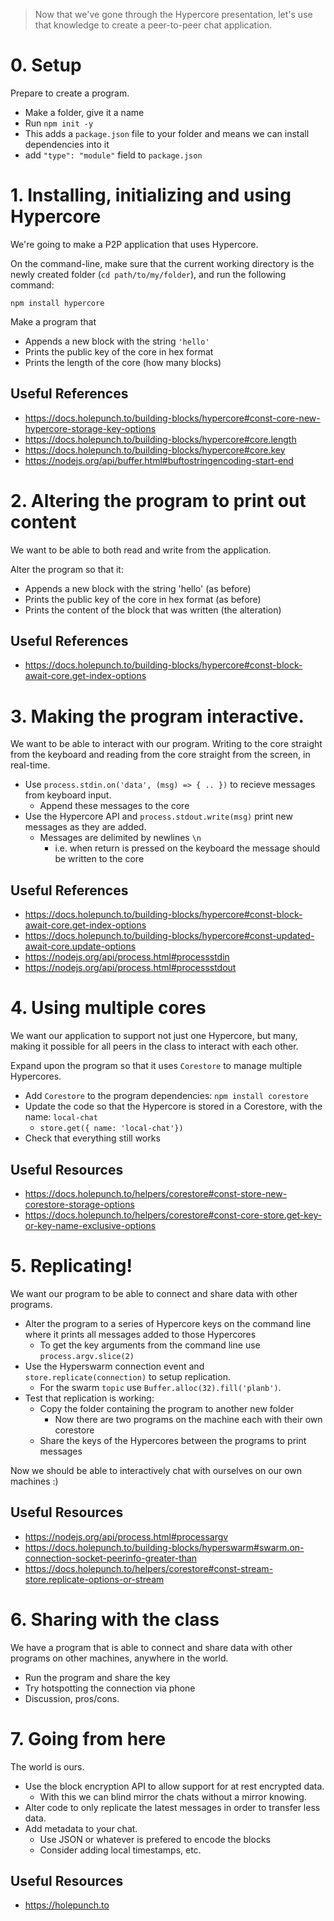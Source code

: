 > Now that we've gone through the Hypercore presentation, let's use that knowledge to create a peer-to-peer
chat application.

# 0. Setup

Prepare to create a program.

* Make a folder, give it a name
* Run `npm init -y`
* This adds a `package.json` file to your folder and means we can install dependencies into it
* add `"type": "module"` field to `package.json`

# 1. Installing, initializing and using Hypercore

We're going to make a P2P application that uses Hypercore. 

On the command-line, make sure that the current working directory is the newly created folder (`cd path/to/my/folder`), and run the following command:

```
npm install hypercore
```

Make a program that 

* Appends a new block with the string `'hello'`
* Prints the public key of the core in hex format
* Prints the length of the core (how many blocks)

## Useful References

* https://docs.holepunch.to/building-blocks/hypercore#const-core-new-hypercore-storage-key-options
* https://docs.holepunch.to/building-blocks/hypercore#core.length
* https://docs.holepunch.to/building-blocks/hypercore#core.key
* https://nodejs.org/api/buffer.html#buftostringencoding-start-end

# 2. Altering the program to print out content

We want to be able to both read and write from the application. 

Alter the program so that it:

* Appends a new block with the string 'hello' (as before)
* Prints the public key of the core in hex format (as before)
* Prints the content of the block that was written (the alteration)

## Useful References

* https://docs.holepunch.to/building-blocks/hypercore#const-block-await-core.get-index-options


# 3. Making the program interactive.

We want to be able to interact with our program. Writing to the core straight from the keyboard
and reading from the core straight from the screen, in real-time.

* Use `process.stdin.on('data', (msg) => { .. })` to recieve messages from keyboard input. 
  * Append these messages to the core
* Use the Hypercore API and `process.stdout.write(msg)` print new messages as they are added.
  * Messages are delimited by newlines `\n`
    * i.e. when return is pressed on the keyboard the message should be written to the core

## Useful References

* https://docs.holepunch.to/building-blocks/hypercore#const-block-await-core.get-index-options
* https://docs.holepunch.to/building-blocks/hypercore#const-updated-await-core.update-options
* https://nodejs.org/api/process.html#processstdin
* https://nodejs.org/api/process.html#processstdout

# 4. Using multiple cores

We want our application to support not just one Hypercore, but many, making it possible for all peers in the class to interact with each other. 

Expand upon the program so that it uses `Corestore` to manage multiple Hypercores.

* Add `Corestore` to the program dependencies: `npm install corestore`
* Update the code so that the Hypercore is stored in a Corestore, with the name: `local-chat`
  * `store.get({ name: 'local-chat'})`
* Check that everything still works

## Useful Resources

* https://docs.holepunch.to/helpers/corestore#const-store-new-corestore-storage-options
* https://docs.holepunch.to/helpers/corestore#const-core-store.get-key-or-key-name-exclusive-options

# 5. Replicating!

We want our program to be able to connect and share data with other programs.

* Alter the program to a series of Hypercore keys on the command line where it prints all messages added to those Hypercores
  * To get the key arguments from the command line use `process.argv.slice(2)`
* Use the Hyperswarm connection event and `store.replicate(connection)` to setup replication.
  * For the swarm `topic` use `Buffer.alloc(32).fill('planb')`.
* Test that replication is working:
  * Copy the folder containing the program to another new folder
    * Now there are two programs on the machine each with their own corestore
  * Share the keys of the Hypercores between the programs to print messages

Now we should be able to interactively chat with ourselves on our own machines :)

## Useful Resources

* https://nodejs.org/api/process.html#processargv
* https://docs.holepunch.to/building-blocks/hyperswarm#swarm.on-connection-socket-peerinfo-greater-than
* https://docs.holepunch.to/helpers/corestore#const-stream-store.replicate-options-or-stream

# 6. Sharing with the class

We have a program that is able to connect and share data with other programs on other machines,
anywhere in the world.

* Run the program and share the key
* Try hotspotting the connection via phone 
* Discussion, pros/cons. 

# 7. Going from here

The world is ours.

* Use the block encryption API to allow support for at rest encrypted data.
  * With this we can blind mirror the chats without a mirror knowing.
* Alter code to only replicate the latest messages in order to transfer less data.
* Add metadata to your chat.
  * Use JSON or whatever is prefered to encode the blocks
  * Consider adding local timestamps, etc.

## Useful Resources

* https://holepunch.to

